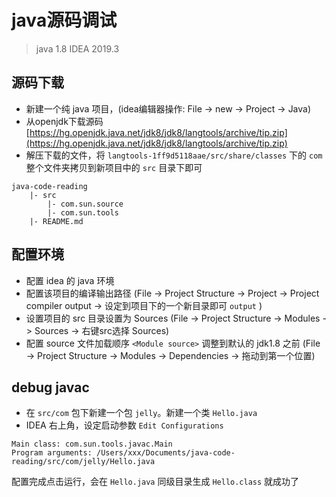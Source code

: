 # java源码调试

> java 1.8
> IDEA 2019.3

## 源码下载

- 新建一个纯 java 项目，(idea编辑器操作: File -> new -> Project -> Java)
- 从openjdk下载源码 [https://hg.openjdk.java.net/jdk8/jdk8/langtools/archive/tip.zip](https://hg.openjdk.java.net/jdk8/jdk8/langtools/archive/tip.zip)
- 解压下载的文件，将 `langtools-1ff9d5118aae/src/share/classes` 下的 `com` 整个文件夹拷贝到新项目中的 `src` 目录下即可

```
java-code-reading
    |- src
        |- com.sun.source
        |- com.sun.tools
    |- README.md
```

## 配置环境

- 配置 idea 的 java 环境
- 配置该项目的编译输出路径 (File -> Project Structure -> Project -> Project compiler output -> 设定到项目下的一个新目录即可 `output` )
- 设置项目的 src 目录设置为 Sources (File -> Project Structure -> Modules -> Sources -> 右键src选择 Sources)
- 配置 source 文件加载顺序 `<Module source>` 调整到默认的 jdk1.8 之前 (File -> Project Structure -> Modules -> Dependencies -> 拖动到第一个位置)

## debug javac

- 在 `src/com` 包下新建一个包 `jelly`。新建一个类 `Hello.java`
- IDEA 右上角，设定启动参数 `Edit Configurations`

```
Main class: com.sun.tools.javac.Main
Program arguments: /Users/xxx/Documents/java-code-reading/src/com/jelly/Hello.java
```

配置完成点击运行，会在 `Hello.java` 同级目录生成 `Hello.class` 就成功了